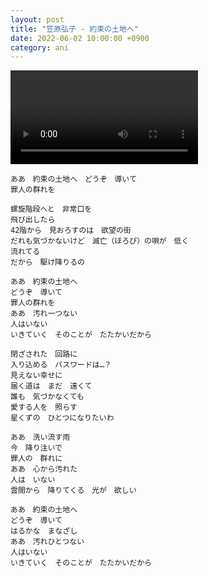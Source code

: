 ```yaml
---
layout: post
title: "笠原弘子 - 約束の土地へ"
date: 2022-06-02 10:00:00 +0900
category: ani
---
```


<div class="video-container">
    <video id="player" class="video-js vjs-default-skin vjs-big-play-centered" data-json="/public/json/ani/笠原弘子 - 約束の土地へ.json"></video>
</div>

```
ああ　約束の土地へ　どうぞ　導いて
罪人の群れを

螺旋階段へと　非常口を
飛び出したら
42階から　見おろすのは　欲望の街
だれも気づかないけど　滅亡（ほろび）の唄が　低く
流れてる
だから　駆け降りるの

ああ　約束の土地へ
どうぞ　導いて
罪人の群れを
ああ　汚れ一つない
人はいない
いきていく　そのことが　たたかいだから

閉ざされた　回路に
入り込める　パスワードは…？
見えない幸せに
届く道は　まだ　遠くて
誰も　気づかなくても
愛する人を　照らす
星くずの　ひとつになりたいわ

ああ　洗い流す雨
今　降り注いで
罪人の　群れに
ああ　心から汚れた
人は　いない
雲間から　降りてくる　光が　欲しい

ああ　約束の土地へ
どうぞ　導いて
はるかな　まなざし
ああ　汚れひとつない
人はいない
いきていく　そのことが　たたかいだから
```